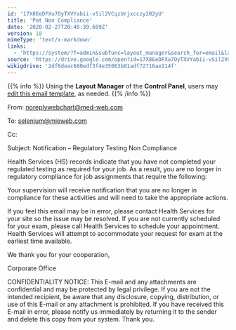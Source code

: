 ```yaml
---
id: '17X8EeDFXu7OyTXVYabii-vSil2VCqzUrjxcczy202yU'
title: 'Pat Non Compliance'
date: '2020-02-27T20:40:39.609Z'
version: 18
mimeType: 'text/x-markdown'
links:
  - 'https://system/?f=admin&subfunc=layout_manager&search_for=email&layout_search=Go&lv_layout_manager_limit=0&opp=edit&doc_type&old_module=Email&old_name=Pat+Non+Compliance&active=0'
source: 'https://drive.google.com/open?id=17X8EeDFXu7OyTXVYabii-vSil2VCqzUrjxcczy202yU'
wikigdrive: '2df6deac680edf3f4e35063b01adf72716ae114f'
---
```

{{% info %}}
Using the **Layout Manager** of the **Control Panel**, users may [edit this email template](https://system/?f=admin&subfunc=layout_manager&search_for=email&layout_search=Go&lv_layout_manager_limit=0&opp=edit&doc_type&old_module=Email&old_name=Pat+Non+Compliance&active=0), as needed.
{{% /info %}}

From: noreplywebchart@med-web.com

To: selenium@mieweb.com

Cc:

Subject: Notification – Regulatory Testing Non Compliance

Health Services (HS) records indicate that you have not completed your regulated testing as required for your job. As a result, you are no longer in regulatory compliance for job assignments that require the following:

Your supervision will receive notification that you are no longer in compliance for these activities and will need to take the appropriate actions.

If you feel this email may be in error, please contact Health Services for your site so the issue may be resolved. If you are not currently scheduled for your exam, please call Health Services to schedule your appointment. Health Services will attempt to accommodate your request for exam at the earliest time available.

We thank you for your cooperation,

Corporate Office

CONFIDENTIALITY NOTICE: This E-mail and any attachments are confidential and may be protected by legal privilege. If you are not the intended recipient, be aware that any disclosure, copying, distribution, or use of this E-mail or any attachment is prohibited. If you have received this E-mail in error, please notify us immediately by returning it to the sender and delete this copy from your system. Thank you.
